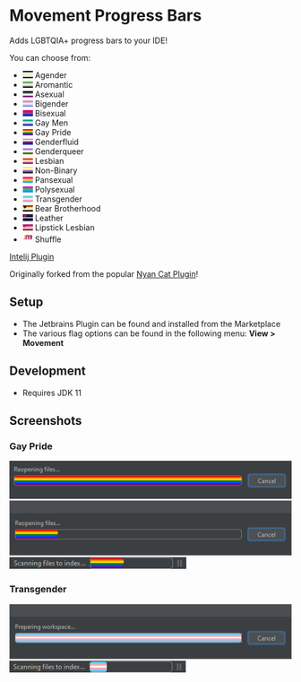 # Movement Progress Bars

Adds LGBTQIA+ progress bars to your IDE!

You can choose from:
<ul>
    <li><img src="src/main/resources/agender.svg" width="18px"/> Agender</li>
    <li><img src="src/main/resources/aromantic.svg" width="18px"/> Aromantic</li>
    <li><img src="src/main/resources/asexual.svg" width="18px"/> Asexual</li>
    <li><img src="src/main/resources/bigender.svg" width="18px"/> Bigender</li>
    <li><img src="src/main/resources/bisexual.svg" width="18px"/> Bisexual</li>
    <li><img src="src/main/resources/gay_men.svg" width="18px"/> Gay Men</li>
    <li><img src="src/main/resources/gay_pride.svg" width="18px"/> Gay Pride</li>
    <li><img src="src/main/resources/genderfluid.svg" width="18px"/> Genderfluid</li>
    <li><img src="src/main/resources/genderqueer.svg" width="18px"/> Genderqueer</li>
    <li><img src="src/main/resources/lesbian.svg" width="18px"/> Lesbian</li>
    <li><img src="src/main/resources/nonbinary.svg" width="18px"/> Non-Binary</li>
    <li><img src="src/main/resources/pansexual.svg" width="18px"/> Pansexual</li>
    <li><img src="src/main/resources/polysexual.svg" width="18px"/> Polysexual</li>
    <li><img src="src/main/resources/transgender.svg" width="18px"/> Transgender</li>
    <li><img src="src/main/resources/bear_brotherhood.svg" width="18px"/> Bear Brotherhood</li>
    <li><img src="src/main/resources/leather.svg" width="18px"/> Leather</li>
    <li><img src="src/main/resources/lipstick_lesbian.svg" width="18px"/> Lipstick Lesbian</li>
    <li><img src="src/main/resources/META-INF/pluginIcon.svg" width="18px"/> Shuffle</li>
</ul>

[Intelij Plugin](https://plugins.jetbrains.com/plugin/17648-movement)

Originally forked from the popular [Nyan Cat Plugin](https://github.com/batya239/NyanProgressBar)!

## Setup
- The Jetbrains Plugin can be found and installed from the Marketplace
- The various flag options can be found in the following menu: <strong>View > Movement</strong>

## Development
- Requires JDK 11

## Screenshots
<!-- TODO: Update these! -->
### Gay Pride
<img src="/screenshots/Pride Indeterminate Dialog.png" />
<img src="/screenshots/Pride Determinate Dialog.png" />
<img src="/screenshots/Pride Determinate.png" />

### Transgender
<img src="/screenshots/Transgender Indeterminate Dialog.png" />
<img src="/screenshots/Transgender Determinate.png" />
